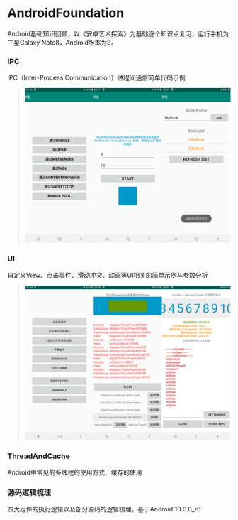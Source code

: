 # AndroidFoundation
Android基础知识回顾，以《安卓艺术探索》为基础逐个知识点复习，运行手机为三星Galaxy Note8，Android版本为9。
### IPC
IPC（Inter-Process Communication）进程间通信简单代码示例
> ![IPC](/Picture/IPC.jpg "部分截图")

### UI
自定义View、点击事件、滑动冲突、动画等UI相关的简单示例与参数分析
> ![UI](/Picture/UI.jpg "部分截图")

### ThreadAndCache
Android中常见的多线程的使用方式、缓存的使用

### 源码逻辑梳理
四大组件的执行逻辑以及部分源码的逻辑梳理，基于Android 10.0.0_r6
